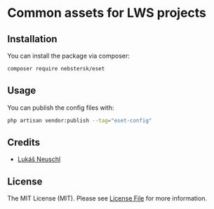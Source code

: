 # Common assets for LWS projects

## Installation

You can install the package via composer:

```bash
composer require nebstersk/eset
```

## Usage

You can publish the config files with:

```bash
php artisan vendor:publish --tag="eset-config"
```

## Credits

- [Lukáš Neuschl](https://github.com/NebsterSK)

## License

The MIT License (MIT). Please see [License File](LICENSE.md) for more information.
